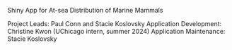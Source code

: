 Shiny App for At-sea Distribution of Marine Mammals

Project Leads: Paul Conn and Stacie Koslovsky
Application Development: Christine Kwon (UChicago intern, summer 2024)
Application Maintenance: Stacie Koslovsky

